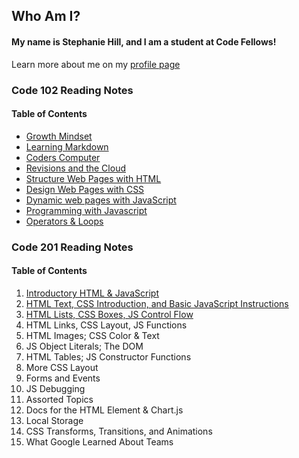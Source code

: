 ## Who Am I?

#### My name is Stephanie Hill, and I am a student at Code Fellows!


Learn more about me on my [profile page](https://github.com/stephnitis)

### Code 102 Reading Notes
#### Table of Contents

- [Growth Mindset](./code102/GrowthMindset.md)
- [Learning Markdown](./code102/markdown.md)
- [Coders Computer](./code102/CodersComputer.md)
- [Revisions and the Cloud](./code102/RevisionsandtheCloud.md)
- [Structure Web Pages with HTML](./code102/htmlstructure.md)
- [Design Web Pages with CSS](./code102/cssdesign.md)
- [Dynamic web pages with JavaScript](./code102/jsnotes.md)
- [Programming with Javascript](./code102/programwjs.md)
- [Operators & Loops](./code102/operatorsnloops.md)

### Code 201 Reading Notes
#### Table of Contents

1. [Introductory HTML & JavaScript](./code201/class-01.md)
2. [HTML Text, CSS Introduction, and Basic JavaScript Instructions](./code201/class-02.md)
3. [HTML Lists, CSS Boxes, JS Control Flow](./code201/class-03.md)
4. HTML Links, CSS Layout, JS Functions
5. HTML Images; CSS Color & Text
6. JS Object Literals; The DOM
7. HTML Tables; JS Constructor Functions
8. More CSS Layout
9. Forms and Events
10. JS Debugging
11. Assorted Topics
12. Docs for the HTML <canvas> Element & Chart.js
13. Local Storage
14. CSS Transforms, Transitions, and Animations
15. What Google Learned About Teams
